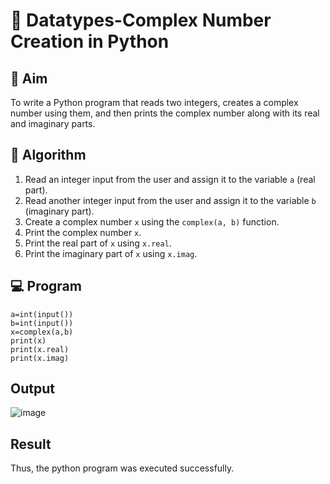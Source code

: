 # 🧮 Datatypes-Complex Number Creation in Python

## 🎯 Aim
To write a Python program that reads two integers, creates a complex number using them, and then prints the complex number along with its real and imaginary parts.

## 🧠 Algorithm
1. Read an integer input from the user and assign it to the variable `a` (real part).
2. Read another integer input from the user and assign it to the variable `b` (imaginary part).
3. Create a complex number `x` using the `complex(a, b)` function.
4. Print the complex number `x`.
5. Print the real part of `x` using `x.real`.
6. Print the imaginary part of `x` using `x.imag`.

## 💻 Program
```
a=int(input())
b=int(input())
x=complex(a,b)
print(x)
print(x.real)
print(x.imag)
```
## Output

![image](https://github.com/user-attachments/assets/5b97c63e-2001-47ed-b306-81342109ac71)

## Result
Thus, the python program was executed successfully.
